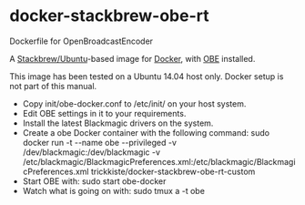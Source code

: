 docker-stackbrew-obe-rt
=======================

Dockerfile for OpenBroadcastEncoder

A [Stackbrew/Ubuntu](https://github.com/tianon/docker-brew-ubuntu/tree/precise)-based image for [Docker](http://docker.io/), with [OBE](https://github.com/ob-encoder/obe-rt) installed.

This image has been tested on a Ubuntu 14.04 host only.
Docker setup is not part of this manual.

* Copy init/obe-docker.conf to /etc/init/ on your host system.
* Edit OBE settings in it to your requirements.
* Install the latest Blackmagic drivers on the system.
* Create a obe Docker container with the following command:
sudo docker run -t --name obe --privileged -v /dev/blackmagic:/dev/blackmagic -v /etc/blackmagic/BlackmagicPreferences.xml:/etc/blackmagic/BlackmagicPreferences.xml trickkiste/docker-stackbrew-obe-rt-custom
* Start OBE with: sudo start obe-docker
* Watch what is going on with: sudo tmux a -t obe
